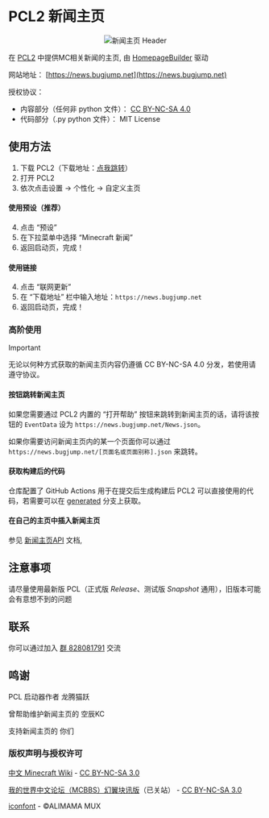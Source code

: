 # PCL2 新闻主页

<div align="center"><img src="https://news.bugjump.net/new_banner_fixed.jpg" alt="新闻主页 Header"/></div>

在 [PCL2](https://github.com/Hex-Dragon/PCL2) 中提供MC相关新闻的主页, 由 [HomepageBuilder](https://github.com/Light-Beacon/HomepageBuilder) 驱动

网站地址： [https://news.bugjump.net](https://news.bugjump.net)

授权协议：
- 内容部分（任何非 python 文件）： [CC BY-NC-SA 4.0](https://creativecommons.org/licenses/by-nc-sa/4.0/)
- 代码部分（.py python 文件）： MIT License

## 使用方法
1. 下载 PCL2（下载地址：[点我跳转](https://afdian.net/p/0164034c016c11ebafcb52540025c377)）
2. 打开 PCL2
3. 依次点击设置 -> 个性化 -> 自定义主页
#### 使用预设（推荐）
4. 点击 “预设”
5. 在下拉菜单中选择 “Minecraft 新闻”
6. 返回启动页，完成！
#### 使用链接
4. 点击 “联网更新”
5. 在 “下载地址” 栏中输入地址：`https://news.bugjump.net`
6. 返回启动页，完成！

### 高阶使用

>[!IMPORTANT]
>无论以何种方式获取的新闻主页内容仍遵循 CC BY-NC-SA 4.0 分发，若使用请遵守协议。

#### 按钮跳转新闻主页
如果您需要通过 PCL2 内置的 “打开帮助” 按钮来跳转到新闻主页的话，请将该按钮的 `EventData` 设为 `https://news.bugjump.net/News.json`。

如果你需要访问新闻主页内的某一个页面你可以通过 `https://news.bugjump.net/[页面名或页面别称].json` 来跳转。

#### 获取构建后的代码
仓库配置了 GitHub Actions 用于在提交后生成构建后 PCL2 可以直接使用的代码，若需要可以在 [generated](https://github.com/Light-Beacon/PCL2-NewsHomepage/tree/generated) 分支上获取。

#### 在自己的主页中插入新闻主页
参见 [新闻主页API](https://github.com/Light-Beacon/PCL2-NewsHomepage/wiki/%E6%96%B0%E9%97%BB%E4%B8%BB%E9%A1%B5-API) 文档,

## 注意事项

请尽量使用最新版 PCL（正式版 *Release*、测试版 *Snapshot* 通用），旧版本可能会有意想不到的问题

## 联系

你可以通过加入 [群 828081791](http://qm.qq.com/cgi-bin/qm/qr?_wv=1027&k=RFlMzB9ABLL47erT5xJKWOkjManpGg2F&authKey=QTw6uKUM2sd1wzyUHpR80RE3kFqmzbePCtfuCDjPhUvVXyj9glpHKEsxVd1zXBva&noverify=0&group_code=828081791) 交流

## 鸣谢

PCL 启动器作者 龙腾猫跃

曾帮助维护新闻主页的 空辰KC

支持新闻主页的 你们

### 版权声明与授权许可

[中文 Minecraft Wiki](https://zh.minecraft.wiki) - [CC BY-NC-SA 3.0](https://creativecommons.org/licenses/by-nc-sa/3.0/)

[我的世界中文论坛（MCBBS）幻翼块讯版](https://www.mcbbs.net)（已关站） - [CC BY-NC-SA 3.0](https://creativecommons.org/licenses/by-nc-sa/3.0/)

[iconfont](https://www.iconfont.cn) - ©ALIMAMA MUX
